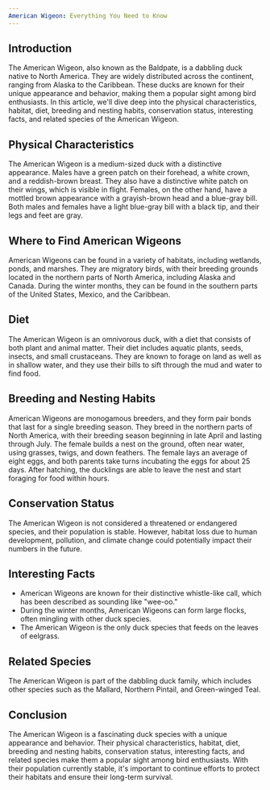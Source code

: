 ```yaml
---
American Wigeon: Everything You Need to Know
---
```


## Introduction

The American Wigeon, also known as the Baldpate, is a dabbling duck native to North America. They are widely distributed across the continent, ranging from Alaska to the Caribbean. These ducks are known for their unique appearance and behavior, making them a popular sight among bird enthusiasts. In this article, we'll dive deep into the physical characteristics, habitat, diet, breeding and nesting habits, conservation status, interesting facts, and related species of the American Wigeon.

## Physical Characteristics

The American Wigeon is a medium-sized duck with a distinctive appearance. Males have a green patch on their forehead, a white crown, and a reddish-brown breast. They also have a distinctive white patch on their wings, which is visible in flight. Females, on the other hand, have a mottled brown appearance with a grayish-brown head and a blue-gray bill. Both males and females have a light blue-gray bill with a black tip, and their legs and feet are gray.

## Where to Find American Wigeons

American Wigeons can be found in a variety of habitats, including wetlands, ponds, and marshes. They are migratory birds, with their breeding grounds located in the northern parts of North America, including Alaska and Canada. During the winter months, they can be found in the southern parts of the United States, Mexico, and the Caribbean.

## Diet

The American Wigeon is an omnivorous duck, with a diet that consists of both plant and animal matter. Their diet includes aquatic plants, seeds, insects, and small crustaceans. They are known to forage on land as well as in shallow water, and they use their bills to sift through the mud and water to find food.

## Breeding and Nesting Habits

American Wigeons are monogamous breeders, and they form pair bonds that last for a single breeding season. They breed in the northern parts of North America, with their breeding season beginning in late April and lasting through July. The female builds a nest on the ground, often near water, using grasses, twigs, and down feathers. The female lays an average of eight eggs, and both parents take turns incubating the eggs for about 25 days. After hatching, the ducklings are able to leave the nest and start foraging for food within hours.

## Conservation Status

The American Wigeon is not considered a threatened or endangered species, and their population is stable. However, habitat loss due to human development, pollution, and climate change could potentially impact their numbers in the future.

## Interesting Facts

-   American Wigeons are known for their distinctive whistle-like call, which has been described as sounding like "wee-oo."
-   During the winter months, American Wigeons can form large flocks, often mingling with other duck species.
-   The American Wigeon is the only duck species that feeds on the leaves of eelgrass.

## Related Species

The American Wigeon is part of the dabbling duck family, which includes other species such as the Mallard, Northern Pintail, and Green-winged Teal.

## Conclusion

The American Wigeon is a fascinating duck species with a unique appearance and behavior. Their physical characteristics, habitat, diet, breeding and nesting habits, conservation status, interesting facts, and related species make them a popular sight among bird enthusiasts. With their population currently stable, it's important to continue efforts to protect their habitats and ensure their long-term survival.
